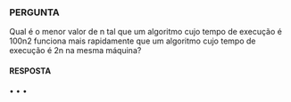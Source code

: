 ### PERGUNTA

Qual é o menor valor de n tal que um algoritmo cujo tempo de execução é 100n2
funciona mais rapidamente
que um algoritmo cujo tempo de execução é 2n na mesma máquina?

#### RESPOSTA

• • •
